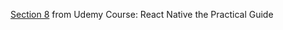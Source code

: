 [Section 8](https://www.udemy.com/course/react-native-the-practical-guide/learn/lecture/31197878#questions/17877970) from Udemy Course: React Native the Practical Guide